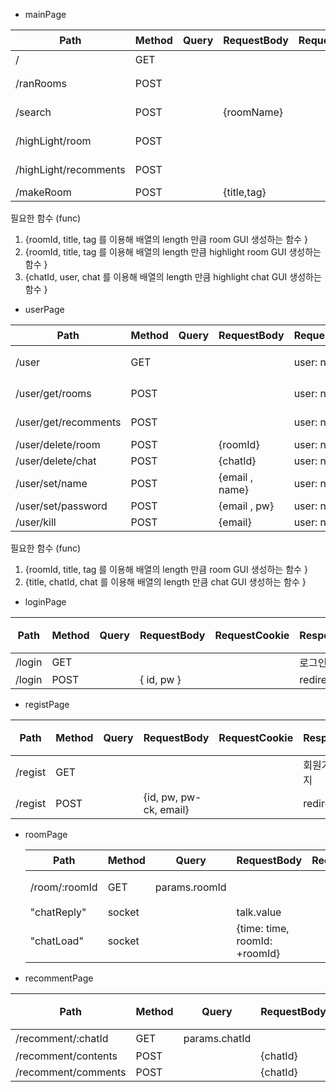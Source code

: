 - mainPage

| Path                  | Method | Query | RequestBody | RequestCookie | ResponseBody                | ResponseCookie | 비고                    |
| --------------------- | ------ | ----- | ----------- | ------------- | --------------------------- | -------------- | ----------------------- |
| /                     | GET    |       |             |               | 메인 웹 페이지              |                |                         |
| /ranRooms             | POST   |       |             |               | [{roomId, title, tag}, ...] |                | hrf: /room/:roomId      |
| /search               | POST   |       | {roomName}  |               | [{roomId, title, tag}, ...] |                | hrf: /room/:roomId      |
| /highLight/room       | POST   |       |             |               | [{roomId, title, tag}, ...] |                | hrf: /room/:roomId      |
| /highLight/recomments | POST   |       |             |               | [{chatId, user, chat}, ...] |                | hrf: /recomment/:chatId |
| /makeRoom             | POST   |       | {title,tag} |               | redirect : /                |                |                         |

필요한 함수 (func)

1. {roomId, title, tag 를 이용해 배열의 length 만큼 room GUI 생성하는 함수 }
2. {roomId, title, tag 를 이용해 배열의 length 만큼 highlight room GUI 생성하는 함수 }
3. {chatId, user, chat 를 이용해 배열의 length 만큼 highlight chat GUI 생성하는 함수 }

- userPage

| Path                 | Method | Query | RequestBody    | RequestCookie | ResponseBody                 | ResponseCookie   | 비고                    |
| -------------------- | ------ | ----- | -------------- | ------------- | ---------------------------- | ---------------- | ----------------------- |
| /user                | GET    |       |                | user: name    | 유저 프로필 웹 페이지        |                  |                         |
| /user/get/rooms      | POST   |       |                | user: name    | [{roomId, title, tag}, ...]  |                  | hrf: /room/:roomId      |
| /user/get/recomments | POST   |       |                | user: name    | [{title, chatId, chat}, ...] |                  | hrf: /recomment/:chatId |
| /user/delete/room    | POST   |       | {roomId}       | user: name    | redirect: ./                 |                  |                         |
| /user/delete/chat    | POST   |       | {chatId}       | user: name    | redirect: ./                 |                  |                         |
| /user/set/name       | POST   |       | {email , name} | user: name    | redirect: ./                 |                  |                         |
| /user/set/password   | POST   |       | {email , pw}   | user: name    | redirect: ./                 |                  |                         |
| /user/kill           | POST   |       | {email}        | user: name    | redirect: /                  | user : 0s cookie |                         |

필요한 함수 (func)

1. {roomId, title, tag 를 이용해 배열의 length 만큼 room GUI 생성하는 함수 }
2. {title, chatId, chat 를 이용해 배열의 length 만큼 chat GUI 생성하는 함수 }

- loginPage

| Path   | Method | Query | RequestBody | RequestCookie | ResponseBody     | ResponseCookie | 비고 |
| ------ | ------ | ----- | ----------- | ------------- | ---------------- | -------------- | ---- |
| /login | GET    |       |             |               | 로그인 웹 페이지 |                |      |
| /login | POST   |       | { id, pw }  |               | redirect : /     | user: name     |      |

- registPage

| Path    | Method | Query | RequestBody            | RequestCookie | ResponseBody       | ResponseCookie | 비고 |
| ------- | ------ | ----- | ---------------------- | ------------- | ------------------ | -------------- | ---- |
| /regist | GET    |       |                        |               | 회원가입 웹 페이지 |                |      |
| /regist | POST   |       | {id, pw, pw-ck, email} |               | redirect : /login  |                |      |

- roomPage

  | Path          | Method | Query         | RequestBody                   | RequestCookie | ResponseBody        | ResponseCookie | 비고        |
  | ------------- | ------ | ------------- | ----------------------------- | ------------- | ------------------- | -------------- | ----------- |
  | /room/:roomId | GET    | params.roomId |                               |               | recomment 웹 페이지 |                |             |
  | "chatReply"   | socket |               | talk.value                    |               | chatElement(Str)    |                | socket.emit |
  | "chatLoad"    | socket |               | {time: time, roomId: +roomId} |               | chatElement(Str)    |                | socket.emit |

- recommentPage

| Path                | Method | Query         | RequestBody | RequestCookie | ResponseBody                | ResponseCookie | 비고 |
| ------------------- | ------ | ------------- | ----------- | ------------- | --------------------------- | -------------- | ---- |
| /recomment/:chatId  | GET    | params.chatId |             |               | recomment 웹 페이지         |                |      |
| /recomment/contents | POST   |               | {chatId}    |               | {title,user,chat,createdAt} |                |      |
| /recomment/comments | POST   |               | {chatId}    |               | {user,content,createdAt}    |                |      |
